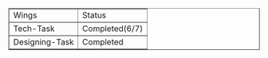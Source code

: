 
<table border=1 cellpadding="2" cellspacing="2">
<tr>
<td>Wings</td>
<td>Status</td>
</tr>
<tr>
<td>Tech-Task</td>
<td>Completed(6/7) </td>
</tr>
<tr>
<td>Designing-Task</td>
<td>Completed</td>
</tr>
</table>